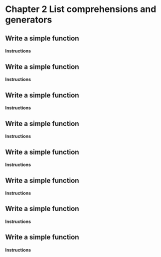 # Chapter 2 List comprehensions and generators

## Write a simple function

#### Instructions

## Write a simple function

#### Instructions

## Write a simple function

#### Instructions

## Write a simple function

#### Instructions

## Write a simple function

#### Instructions

## Write a simple function

#### Instructions

## Write a simple function

#### Instructions

## Write a simple function

#### Instructions